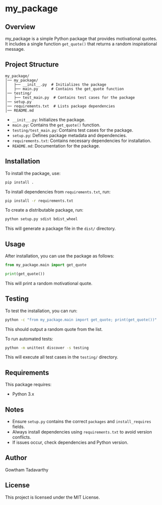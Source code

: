 # my_package

## Overview
my_package is a simple Python package that provides motivational quotes. It includes a single function `get_quote()` that returns a random inspirational message.

## Project Structure
```
my_package/
│── my_package/
│   ├── __init__.py  # Initializes the package
│   ├── main.py      # Contains the get_quote function
│── testing/
│   ├── test_main.py  # Contains test cases for the package
│── setup.py
│── requirements.txt  # Lists package dependencies
│── README.md
```

- `__init__.py`: Initializes the package.
- `main.py`: Contains the `get_quote()` function.
- `testing/test_main.py`: Contains test cases for the package.
- `setup.py`: Defines package metadata and dependencies.
- `requirements.txt`: Contains necessary dependencies for installation.
- `README.md`: Documentation for the package.

## Installation
To install the package, use:
```bash
pip install .
```

To install dependencies from `requirements.txt`, run:
```bash
pip install -r requirements.txt
```

To create a distributable package, run:
```bash
python setup.py sdist bdist_wheel
```
This will generate a package file in the `dist/` directory.

## Usage
After installation, you can use the package as follows:
```python
from my_package.main import get_quote

print(get_quote())
```
This will print a random motivational quote.

## Testing
To test the installation, you can run:
```bash
python -c "from my_package.main import get_quote; print(get_quote())"
```
This should output a random quote from the list.

To run automated tests:
```bash
python -m unittest discover -s testing
```
This will execute all test cases in the `testing/` directory.

## Requirements
This package requires:
- Python 3.x

## Notes
- Ensure `setup.py` contains the correct `packages` and `install_requires` fields.
- Always install dependencies using `requirements.txt` to avoid version conflicts.
- If issues occur, check dependencies and Python version.

## Author
Gowtham Tadavarthy

## License
This project is licensed under the MIT License.

